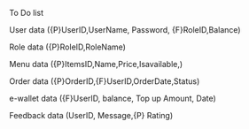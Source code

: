 To Do list

User data
({P}UserID,UserName, Password, {F}RoleID,Balance)

Role data
({P}RoleID,RoleName)

Menu data
({P}ItemsID,Name,Price,Isavailable,)

Order data
({P}OrderID,{F}UserID,OrderDate,Status)

e-wallet data
({F}UserID, balance, Top up Amount, Date)

Feedback data
(UserID, Message,{P} Rating) 
